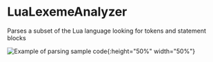 # LuaLexemeAnalyzer
Parses a subset of the Lua language looking for tokens and statement blocks


![Example of parsing sample code](https://i.gyazo.com/e113b4aff3dce102eb0e3d2e3acfdddd.png){:height="50%" width="50%"}
